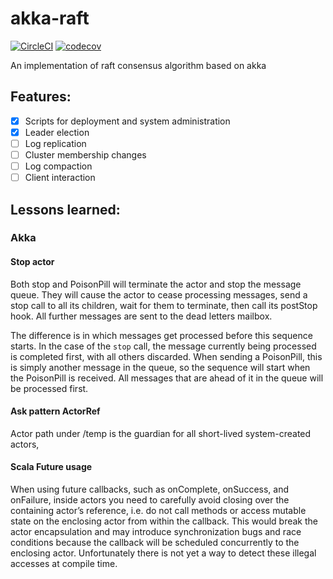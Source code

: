 # akka-raft

[![CircleCI](https://circleci.com/gh/invkrh/akka-raft.svg?style=shield)](https://circleci.com/gh/invkrh/akka-raft)
[![codecov](https://codecov.io/gh/invkrh/akka-raft/branch/master/graph/badge.svg?token=nH0SP8GvXq)](https://codecov.io/gh/invkrh/akka-raft)

An implementation of raft consensus algorithm based on akka

## Features:

* [x] Scripts for deployment and system administration
* [x] Leader election
* [ ] Log replication
* [ ] Cluster membership changes
* [ ] Log compaction
* [ ] Client interaction

## Lessons learned:

### Akka

#### Stop actor

Both stop and PoisonPill will terminate the actor and stop the message queue.
They will cause the actor to cease processing messages, send a stop call to all
its children, wait for them to terminate, then call its postStop hook.
All further messages are sent to the dead letters mailbox.

The difference is in which messages get processed before this sequence starts.
In the case of the `stop` call, the message currently being processed is completed first,
with all others discarded. When sending a PoisonPill, this is simply another message
in the queue, so the sequence will start when the PoisonPill is received.
All messages that are ahead of it in the queue will be processed first.

#### Ask pattern ActorRef

Actor path under /temp is the guardian for all short-lived system-created actors,

#### Scala Future usage

When using future callbacks, such as onComplete, onSuccess, and onFailure, inside actors you
need to carefully avoid closing over the containing actor’s reference, i.e. do not call
methods or access mutable state on the enclosing actor from within the callback. This would
break the actor encapsulation and may introduce synchronization bugs and race conditions
because the callback will be scheduled concurrently to the enclosing actor. Unfortunately
there is not yet a way to detect these illegal accesses at compile time.
